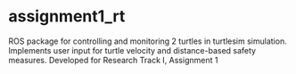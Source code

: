 # assignment1_rt
ROS package for controlling and monitoring 2 turtles in turtlesim simulation. Implements user input for turtle velocity and distance-based safety measures. Developed for Research Track I, Assignment 1
